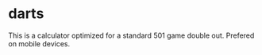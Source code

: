# darts
This is a calculator optimized for a standard 501 game double out. Prefered on mobile devices.
